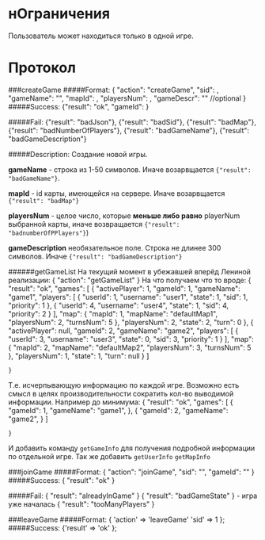 нОграничения
==========
Пользователь может находиться только в одной игре.

Протокол
=======

###createGame
#####Format:
    {
      "action": "createGame",
      "sid": <sid>,
      "gameName": "<gameName>",
      "mapId": <mapId>,
      "playersNum": <playersNum>,
      "gameDescr": "<gameDescription>" //optional
    }
#####Success:
      {"result": "ok", "gameId": <gameId>}
      
#####Fail:
      {"result": "badJson"},
      {"result": "badSid"},
      {"result": "badMap"},
      {"result": "badNumberOfPlayers"},
      {"result": "badGameName"},
      {"result": "badGameDescription"}
      
#####Description:
Создание новой игры.

**gameName** - строка из 1-50 символов. Иначе возарвщается `{"result": "badGameName"}`. 

**mapId** - id карты, имеющейся на сервере. Иначе возарвщается `{"result": "badMap"}`

**playersNum** - целое число, которые  **меньше либо равно** playerNum
  выбранной карты, иначе возвращается `{"result": "badnumberOfPPlayers"}`)

**gameDescription** необязательное поле. Строка не длинее 300
  символов. Иначе `{"result": "badGameDescription"}`


######getGameList
На текущий момент в убежавшей вперёд Лениной реализации:
   {
      "action": "getGameList"
   }
На что получаем что то вроде:
    {
        "result": "ok",
        "games": 
        [
            {
                "activePlayer": 1,
                "gameId": 1,
                "gameName": "game1",
                "players":
                [
                    {
                        "userId": 1,
                        "username": "user1",
                        "state": 1,
                        "sid": 1,
                        "priority": 1
                    },
                    {
                        "userId": 4,
                        "username": "user4",
                        "state": 1,
                        "sid": 4,
                        "priority": 2
                    }
                ],
                "map":
                {
                    "mapId": 1,
                    "mapName": "defaultMap1",
                    "playersNum": 2,
                    "turnsNum": 5
                },
                "playersNum": 2,
                "state": 2,
                "turn": 0
            },
            {
                "activePlayer": null,
                "gameId": 2,
                "gameName": "game2",
                "players":
                [
                    {
                        "userId": 3,
                        "username": "user3",
                        "state": 0,
                        "sid": 3,
                        "priority": 1
                    }
                ],
                "map":
                {
                    "mapId": 2,
                    "mapName": "defaultMap2",
                    "playersNum": 3,
                    "turnsNum": 5
                },
                "playersNum": 1,
                "state": 1,
                "turn": null
            }
        ]
    
    }
Т.е. исчерпывающую информацию по каждой игре. Возможно есть смысл в
целях производительности сократить кол-во выводимой
информации. Например до минимума:
    {
        "result": "ok",
        "games": 
        [
            {
                "gameId": 1,
                "gameName": "game1",
            },
            {
                "gameId": 2,
                "gameName": "game2",
            }
        ]
    
    }
И добавить команду `getGameInfo` для получения подробной информации по
отдельной игре. Так же добавить `getUserInfo` `getMapInfo`

###joinGame
#####Format:
    {
        "action": "joinGame",
        "sid": "<sid>",
        "gameId": "<gameId>"
    }
#####Success:
    { "result": "ok" }

#####Fail:
    { "result": "alreadyInGame" }
    { "result": "badGameState" } - игра уже началась
    { "result": "tooManyPlayers" }
    
###leaveGame
#####Format:
    {
        'action' => 'leaveGame'
        'sid' => 1
    };
#####Success:
    {'result' => 'ok' };

